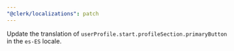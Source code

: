 ```yaml
---
"@clerk/localizations": patch
---
```


Update the translation of `userProfile.start.profileSection.primaryButton` in the `es-ES` locale.
